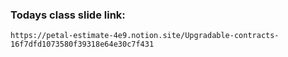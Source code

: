 ### Todays class slide link:

```link
https://petal-estimate-4e9.notion.site/Upgradable-contracts-16f7dfd1073580f39318e64e30c7f431
```